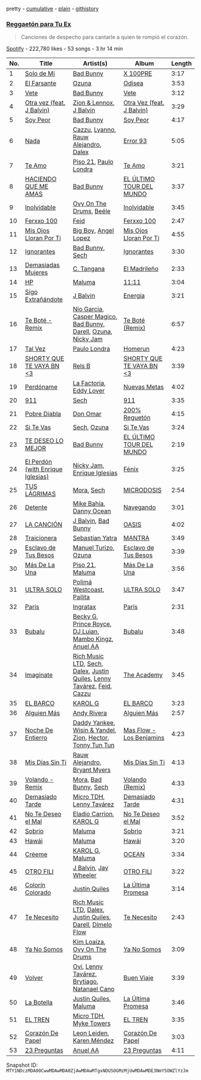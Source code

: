 pretty - [cumulative](/playlists/cumulative/37i9dQZF1DWT3qht9CfnL3.md) - [plain](/playlists/plain/37i9dQZF1DWT3qht9CfnL3) - [githistory](https://github.githistory.xyz/mackorone/spotify-playlist-archive/blob/main/playlists/plain/37i9dQZF1DWT3qht9CfnL3)

### [Reggaetón para Tu Ex](https://open.spotify.com/playlist/37i9dQZF1DWT3qht9CfnL3)

> Canciones de despecho para cantarle a quien te rompió el corazón.

[Spotify](https://open.spotify.com/user/spotify) - 222,780 likes - 53 songs - 3 hr 14 min

| No. | Title | Artist(s) | Album | Length |
|---|---|---|---|---|
| 1 | [Solo de Mi](https://open.spotify.com/track/4uP3pUP18ennmz0tb3GphR) | [Bad Bunny](https://open.spotify.com/artist/4q3ewBCX7sLwd24euuV69X) | [X 100PRE](https://open.spotify.com/album/7CjJb2mikwAWA1V6kewFBF) | 3:17 |
| 2 | [El Farsante](https://open.spotify.com/track/5EId1m4DNwTf3at31w8bPJ) | [Ozuna](https://open.spotify.com/artist/1i8SpTcr7yvPOmcqrbnVXY) | [Odisea](https://open.spotify.com/album/4s05NbwGgw5SO42AdsN5Oo) | 3:53 |
| 3 | [Vete](https://open.spotify.com/track/5DxXgozhkPLgrbKFY91w0c) | [Bad Bunny](https://open.spotify.com/artist/4q3ewBCX7sLwd24euuV69X) | [Vete](https://open.spotify.com/album/3fxzSn0ObgCjLadyR53ohN) | 3:12 |
| 4 | [Otra vez \(feat\. J Balvin\)](https://open.spotify.com/track/7pk3EpFtmsOdj8iUhjmeCM) | [Zion & Lennox](https://open.spotify.com/artist/21451j1KhjAiaYKflxBjr1), [J Balvin](https://open.spotify.com/artist/1vyhD5VmyZ7KMfW5gqLgo5) | [Otra Vez \(feat\. J Balvin\)](https://open.spotify.com/album/5GjKG3Y8OvSVJO55dQTFyD) | 3:29 |
| 5 | [Soy Peor](https://open.spotify.com/track/1JxhrUWZjuI8AOjDJ1JpMN) | [Bad Bunny](https://open.spotify.com/artist/4q3ewBCX7sLwd24euuV69X) | [Soy Peor](https://open.spotify.com/album/7ofZgPzOIVXY4ADCrGUqgF) | 4:17 |
| 6 | [Nada](https://open.spotify.com/track/7DOh0tBGnyMt6C5OO7o8Yq) | [Cazzu](https://open.spotify.com/artist/6w3SkAHYPsQ1bxV7VDlG5y), [Lyanno](https://open.spotify.com/artist/1Ts9of7VPZElwPQnqnDSfW), [Rauw Alejandro](https://open.spotify.com/artist/1mcTU81TzQhprhouKaTkpq), [Dalex](https://open.spotify.com/artist/0KPX4Ucy9dk82uj4GpKesn) | [Error 93](https://open.spotify.com/album/5zbO01D6uIqC2ejQSQEN2O) | 5:05 |
| 7 | [Te Amo](https://open.spotify.com/track/2RVrdr062uLFxXwIxwdXPH) | [Piso 21](https://open.spotify.com/artist/4bw2Am3p9ji3mYsXNXtQcd), [Paulo Londra](https://open.spotify.com/artist/3vQ0GE3mI0dAaxIMYe5g7z) | [Te Amo](https://open.spotify.com/album/0sF2dhoiBLVMvuv6qRIpYI) | 3:21 |
| 8 | [HACIENDO QUE ME AMAS](https://open.spotify.com/track/26QApq0cuO9brJigr0C0W4) | [Bad Bunny](https://open.spotify.com/artist/4q3ewBCX7sLwd24euuV69X) | [EL ÚLTIMO TOUR DEL MUNDO](https://open.spotify.com/album/2d9BCZeAAhiZWPpbX9aPCW) | 3:37 |
| 9 | [Inolvidable](https://open.spotify.com/track/0OTtnwUO8natNWSwdZvXVF) | [Ovy On The Drums](https://open.spotify.com/artist/3m5qlPf2OkihLz3dRYnkPA), [Beéle](https://open.spotify.com/artist/7a0XAaPaK2aDSqa8p3QnC7) | [Inolvidable](https://open.spotify.com/album/3MdsEVhC9AMtDTXB8n2yXI) | 3:45 |
| 10 | [Ferxxo 100](https://open.spotify.com/track/6ipzb1kHhWIxp1tS0vwqPl) | [Feid](https://open.spotify.com/artist/2LRoIwlKmHjgvigdNGBHNo) | [Ferxxo 100](https://open.spotify.com/album/1qI0hQjYttNGAFzXR4Pu3H) | 2:47 |
| 11 | [Mis Ojos Lloran Por Ti](https://open.spotify.com/track/4fFgpzgSkmn3wajioLBPOr) | [Big Boy](https://open.spotify.com/artist/5bVQN1TENxjVjWXNHHpflG), [Angel Lopez](https://open.spotify.com/artist/0w57qOEVTcqs0bLyFJ7Q52) | [Mis Ojos Lloran Por Ti](https://open.spotify.com/album/5o36XrjVl3YdBYqt0p57Gc) | 4:55 |
| 12 | [Ignorantes](https://open.spotify.com/track/3wYRLYuO1M88d8woWUIxct) | [Bad Bunny](https://open.spotify.com/artist/4q3ewBCX7sLwd24euuV69X), [Sech](https://open.spotify.com/artist/77ziqFxp5gaInVrF2lj4ht) | [Ignorantes](https://open.spotify.com/album/7Hw9RJbQPN0gUx4xjgFLhj) | 3:30 |
| 13 | [Demasiadas Mujeres](https://open.spotify.com/track/3GaGWoU1KfVqgl7vnRHP55) | [C\. Tangana](https://open.spotify.com/artist/5TYxZTjIPqKM8K8NuP9woO) | [El Madrileño](https://open.spotify.com/album/52QyC9nSbgtHFXyQRHsXJ9) | 2:33 |
| 14 | [HP](https://open.spotify.com/track/1LIqNVhaIgxXUt2eVoIQJ3) | [Maluma](https://open.spotify.com/artist/1r4hJ1h58CWwUQe3MxPuau) | [11:11](https://open.spotify.com/album/3YIUNL7qFE8NP3X3zaYSND) | 3:04 |
| 15 | [Sigo Extrañándote](https://open.spotify.com/track/6qDF4wWL49CAVbgT7yuHl8) | [J Balvin](https://open.spotify.com/artist/1vyhD5VmyZ7KMfW5gqLgo5) | [Energía](https://open.spotify.com/album/2LYwooMTH1iJeBvWyXXWUf) | 3:21 |
| 16 | [Te Boté \- Remix](https://open.spotify.com/track/3V8UKqhEK5zBkBb6d6ub8i) | [Nio Garcia](https://open.spotify.com/artist/5hdhHgpxyniooUiQVaPxQ0), [Casper Magico](https://open.spotify.com/artist/1fux65HMCBvfJHqlBc4Nno), [Bad Bunny](https://open.spotify.com/artist/4q3ewBCX7sLwd24euuV69X), [Darell](https://open.spotify.com/artist/1TtXnWcUs0FCkaZDPGYHdf), [Ozuna](https://open.spotify.com/artist/1i8SpTcr7yvPOmcqrbnVXY), [Nicky Jam](https://open.spotify.com/artist/1SupJlEpv7RS2tPNRaHViT) | [Te Boté \(Remix\)](https://open.spotify.com/album/42wLKnuGyBLGWwH89lnimL) | 6:57 |
| 17 | [Tal Vez](https://open.spotify.com/track/5jW3rF4URMdK7tO2xjS5EI) | [Paulo Londra](https://open.spotify.com/artist/3vQ0GE3mI0dAaxIMYe5g7z) | [Homerun](https://open.spotify.com/album/0qJkFmVwwNXP6fvSemDZqn) | 4:23 |
| 18 | [SHORTY QUE TE VAYA BN <3](https://open.spotify.com/track/3CQDFLetMMxD5hzAnUk410) | [Rels B](https://open.spotify.com/artist/2IMZYfNi21MGqxopj9fWx8) | [SHORTY QUE TE VAYA BN <3](https://open.spotify.com/album/2TDCpT7xPs96lKz5yxJ3Hs) | 3:39 |
| 19 | [Perdóname](https://open.spotify.com/track/35J2nr0F47saNaZfx2cwxd) | [La Factoria](https://open.spotify.com/artist/4VsbQvC84B8Z3IsBY1HLQy), [Eddy Lover](https://open.spotify.com/artist/7gR53ad9JjCweCv4f9MWEX) | [Nuevas Metas](https://open.spotify.com/album/4AVdN4KTCRC3lVAJrPUJBk) | 4:02 |
| 20 | [911](https://open.spotify.com/track/2TksvaRivgAEj780DgRB73) | [Sech](https://open.spotify.com/artist/77ziqFxp5gaInVrF2lj4ht) | [911](https://open.spotify.com/album/4G5Vks8Uru6hWVdZba0fP1) | 3:35 |
| 21 | [Pobre Diabla](https://open.spotify.com/track/2xunwV1SBN1fwzGWOAjBOa) | [Don Omar](https://open.spotify.com/artist/33ScadVnbm2X8kkUqOkC6Z) | [200% Reguetón](https://open.spotify.com/album/13W4PIaHNMXIB0QBsWtxnl) | 4:15 |
| 22 | [Si Te Vas](https://open.spotify.com/track/6Y4PDQv4XjYjHLeLmvyOt0) | [Sech](https://open.spotify.com/artist/77ziqFxp5gaInVrF2lj4ht), [Ozuna](https://open.spotify.com/artist/1i8SpTcr7yvPOmcqrbnVXY) | [Si Te Vas](https://open.spotify.com/album/2S6p0g6YzG3609Ty45i5Cq) | 3:24 |
| 23 | [TE DESEO LO MEJOR](https://open.spotify.com/track/23XjN1s3DZC8Q9ZwuorYY4) | [Bad Bunny](https://open.spotify.com/artist/4q3ewBCX7sLwd24euuV69X) | [EL ÚLTIMO TOUR DEL MUNDO](https://open.spotify.com/album/2d9BCZeAAhiZWPpbX9aPCW) | 2:19 |
| 24 | [El Perdón \(with Enrique Iglesias\)](https://open.spotify.com/track/7qCAVkHWZkF44OzOUKf8Cr) | [Nicky Jam](https://open.spotify.com/artist/1SupJlEpv7RS2tPNRaHViT), [Enrique Iglesias](https://open.spotify.com/artist/7qG3b048QCHVRO5Pv1T5lw) | [Fénix](https://open.spotify.com/album/2dBgWXp41imu2zBNv9oFxZ) | 3:25 |
| 25 | [TUS LÁGRIMAS](https://open.spotify.com/track/30W8VKHrAZmHzObnwAoc1u) | [Mora](https://open.spotify.com/artist/0Q8NcsJwoCbZOHHW63su5S), [Sech](https://open.spotify.com/artist/77ziqFxp5gaInVrF2lj4ht) | [MICRODOSIS](https://open.spotify.com/album/0QLDQG7Jx78rEUDW03IhHC) | 2:54 |
| 26 | [Detente](https://open.spotify.com/track/0x1k6gSTSxaLxe0F2IThaX) | [Mike Bahía](https://open.spotify.com/artist/1phfTBIocBW3UwqcYjaEN6), [Danny Ocean](https://open.spotify.com/artist/5H1nN1SzW0qNeUEZvuXjAj) | [Navegando](https://open.spotify.com/album/3UbZvsLswQE2L5mBiGlzO0) | 3:01 |
| 27 | [LA CANCIÓN](https://open.spotify.com/track/0fea68AdmYNygeTGI4RC18) | [J Balvin](https://open.spotify.com/artist/1vyhD5VmyZ7KMfW5gqLgo5), [Bad Bunny](https://open.spotify.com/artist/4q3ewBCX7sLwd24euuV69X) | [OASIS](https://open.spotify.com/album/6ylFfzx32ICw4L1A7YWNLN) | 4:02 |
| 28 | [Traicionera](https://open.spotify.com/track/4Ft0391aLVNtCPPseh98lp) | [Sebastian Yatra](https://open.spotify.com/artist/07YUOmWljBTXwIseAUd9TW) | [MANTRA](https://open.spotify.com/album/1l1zcI8iwJg4WCb7jxHtbN) | 3:49 |
| 29 | [Esclavo de Tus Besos](https://open.spotify.com/track/3g4UyIcQwutiG0TfW32GnX) | [Manuel Turizo](https://open.spotify.com/artist/0tmwSHipWxN12fsoLcFU3B), [Ozuna](https://open.spotify.com/artist/1i8SpTcr7yvPOmcqrbnVXY) | [Esclavo de Tus Besos](https://open.spotify.com/album/6NzT9eDEkJvnbL2gLcT6ai) | 3:39 |
| 30 | [Más De La Una](https://open.spotify.com/track/69Y5IZuBvGyzySFt5x7kCq) | [Piso 21](https://open.spotify.com/artist/4bw2Am3p9ji3mYsXNXtQcd), [Maluma](https://open.spotify.com/artist/1r4hJ1h58CWwUQe3MxPuau) | [Más De La Una](https://open.spotify.com/album/0fz7mvsACRDrvT5PYTt4U9) | 3:56 |
| 31 | [ULTRA SOLO](https://open.spotify.com/track/0OTNHGKcqQbk51bOYe462Y) | [Polimá Westcoast](https://open.spotify.com/artist/768O5GliF0bqscyghggrbE), [Pailita](https://open.spotify.com/artist/4yxLYO2imECxGYTTV7RQKb) | [ULTRA SOLO](https://open.spotify.com/album/1HeGenNhHCIMcnFsSlvprd) | 3:47 |
| 32 | [París](https://open.spotify.com/track/4bF2y8rR7GUjrd5LNEvej3) | [Ingratax](https://open.spotify.com/artist/62YF0FglEltB3CnVIjoko8) | [París](https://open.spotify.com/album/6Ktv94u6eUIZBiUiBwOADD) | 2:31 |
| 33 | [Bubalu](https://open.spotify.com/track/7dNwJbsT0sg1le5kVugGJb) | [Becky G](https://open.spotify.com/artist/4obzFoKoKRHIphyHzJ35G3), [Prince Royce](https://open.spotify.com/artist/3MHaV05u0io8fQbZ2XPtlC), [DJ Luian](https://open.spotify.com/artist/64aJYyrXljOodnUG6jvhRD), [Mambo Kingz](https://open.spotify.com/artist/2T1aUibqR2QC2sINIDQOAK), [Anuel AA](https://open.spotify.com/artist/2R21vXR83lH98kGeO99Y66) | [Bubalu](https://open.spotify.com/album/6JEvViJkAj8GjJbTeU5I7q) | 3:48 |
| 34 | [Imaginate](https://open.spotify.com/track/29ShXDWDedEwZkYc8Du08N) | [Rich Music LTD](https://open.spotify.com/artist/2kqUKsTuEj1lPbm6BSn1AU), [Sech](https://open.spotify.com/artist/77ziqFxp5gaInVrF2lj4ht), [Dalex](https://open.spotify.com/artist/0KPX4Ucy9dk82uj4GpKesn), [Justin Quiles](https://open.spotify.com/artist/14zUHaJZo1mnYtn6IBRaRP), [Lenny Tavárez](https://open.spotify.com/artist/1pQWsZQehhS4wavwh7Fnxd), [Feid](https://open.spotify.com/artist/2LRoIwlKmHjgvigdNGBHNo), [Cazzu](https://open.spotify.com/artist/6w3SkAHYPsQ1bxV7VDlG5y) | [The Academy](https://open.spotify.com/album/1faqBAWocW4ZOe0OFjudGw) | 3:45 |
| 35 | [EL BARCO](https://open.spotify.com/track/2IViAyalheAvrT9ErMCABT) | [KAROL G](https://open.spotify.com/artist/790FomKkXshlbRYZFtlgla) | [EL BARCO](https://open.spotify.com/album/3JD64eYO1bJ88EDmGIfVHi) | 3:23 |
| 36 | [Alguien Más](https://open.spotify.com/track/5mROvpdGeu1vSbZhZoay5O) | [Andy Rivera](https://open.spotify.com/artist/7hIqJfRYGBWWT1Qxu6Cpd2) | [Alguien Más](https://open.spotify.com/album/75hoyFZLUqsTxCAq2JpCGG) | 2:57 |
| 37 | [Noche De Entierro](https://open.spotify.com/track/6ksWMnPcHNyNoNf3y1BQCO) | [Daddy Yankee](https://open.spotify.com/artist/4VMYDCV2IEDYJArk749S6m), [Wisin & Yandel](https://open.spotify.com/artist/1wZtkThiXbVNtj6hee6dz9), [Zion](https://open.spotify.com/artist/1pgDilWYDWLoOgGjf1iHNu), [Hector](https://open.spotify.com/artist/46EVasHDUzMdhBXeQ7r0W2), [Tonny Tun Tun](https://open.spotify.com/artist/4a0UP5sUQGKcn2QJnqMT0t) | [Mas Flow \- Los Benjamins](https://open.spotify.com/album/0sMHBG6T20O56Wrtu1pR1f) | 4:23 |
| 38 | [Mis Días Sin Ti](https://open.spotify.com/track/2sS5cCGcwXrSl7hQ8AL3Oc) | [Rauw Alejandro](https://open.spotify.com/artist/1mcTU81TzQhprhouKaTkpq), [Bryant Myers](https://open.spotify.com/artist/6w9ToX5slZ4uIdmD17hJ3c) | [Mis Días Sin Ti](https://open.spotify.com/album/0YFL4nsXKldtzlUKTZVpT5) | 4:13 |
| 39 | [Volando \- Remix](https://open.spotify.com/track/0G2zPzWqVjR68iNPmx2TBe) | [Mora](https://open.spotify.com/artist/0Q8NcsJwoCbZOHHW63su5S), [Bad Bunny](https://open.spotify.com/artist/4q3ewBCX7sLwd24euuV69X), [Sech](https://open.spotify.com/artist/77ziqFxp5gaInVrF2lj4ht) | [Volando \(Remix\)](https://open.spotify.com/album/4MCZWUKxkvdMITh4KapBKX) | 4:33 |
| 40 | [Demasiado Tarde](https://open.spotify.com/track/5KFx45L84KmBINWLh6TEiL) | [Micro TDH](https://open.spotify.com/artist/1aWJsBQa67l72j1VT3D6Ow), [Lenny Tavárez](https://open.spotify.com/artist/1pQWsZQehhS4wavwh7Fnxd) | [Demasiado Tarde](https://open.spotify.com/album/6ZWbDDl3KHIruXOq6rZxGa) | 4:31 |
| 41 | [No Te Deseo el Mal](https://open.spotify.com/track/6O4z17Q6EK35AUOPRbj1mc) | [Eladio Carrion](https://open.spotify.com/artist/5XJDexmWFLWOkjOEjOVX3e), [KAROL G](https://open.spotify.com/artist/790FomKkXshlbRYZFtlgla) | [No Te Deseo el Mal](https://open.spotify.com/album/12dn4bmTRj1oo3JzCkbf2x) | 3:52 |
| 42 | [Sobrio](https://open.spotify.com/track/4HzqWEdAbzcVFDv0pvxV4w) | [Maluma](https://open.spotify.com/artist/1r4hJ1h58CWwUQe3MxPuau) | [Sobrio](https://open.spotify.com/album/0R1Ygba9KBj95maQnUvZm5) | 3:21 |
| 43 | [Hawái](https://open.spotify.com/track/4uoR6qeWeuL4Qeu2qJzkuG) | [Maluma](https://open.spotify.com/artist/1r4hJ1h58CWwUQe3MxPuau) | [Hawái](https://open.spotify.com/album/3GrNH56DyfyEvBAZ3Otptm) | 3:20 |
| 44 | [Créeme](https://open.spotify.com/track/4EKZsrsCKyqr64FBHLc0DU) | [KAROL G](https://open.spotify.com/artist/790FomKkXshlbRYZFtlgla), [Maluma](https://open.spotify.com/artist/1r4hJ1h58CWwUQe3MxPuau) | [OCEAN](https://open.spotify.com/album/4i5b4YWuMtneUSvQPONwzK) | 3:34 |
| 45 | [OTRO FILI](https://open.spotify.com/track/4iDhQFNWG6uHWi7LOKhmkP) | [J Balvin](https://open.spotify.com/artist/1vyhD5VmyZ7KMfW5gqLgo5), [Jay Wheeler](https://open.spotify.com/artist/2cPqdH7XMvwaBJEVjheH8g) | [OTRO FILI](https://open.spotify.com/album/5o6DNQH8TFROqbcvnikXkj) | 3:22 |
| 46 | [Colorín Colorado](https://open.spotify.com/track/2YZDh5CecWx0qlFiTvqVQ9) | [Justin Quiles](https://open.spotify.com/artist/14zUHaJZo1mnYtn6IBRaRP) | [La Última Promesa](https://open.spotify.com/album/4AHHM76jyqUiC1HRd37ZQQ) | 3:14 |
| 47 | [Te Necesito](https://open.spotify.com/track/1qym5o53zYbVzQfi8Z64eO) | [Rich Music LTD](https://open.spotify.com/artist/2kqUKsTuEj1lPbm6BSn1AU), [Dalex](https://open.spotify.com/artist/0KPX4Ucy9dk82uj4GpKesn), [Justin Quiles](https://open.spotify.com/artist/14zUHaJZo1mnYtn6IBRaRP), [Darell](https://open.spotify.com/artist/1TtXnWcUs0FCkaZDPGYHdf), [Dímelo Flow](https://open.spotify.com/artist/3fZk3Gm5dN5v5yfYMQ04Bx) | [Te Necesito](https://open.spotify.com/album/2AK9BzB9vpUYJelImHLMZW) | 2:43 |
| 48 | [Ya No Somos](https://open.spotify.com/track/7s6yrTbRWxKo9z42M3OP17) | [Kim Loaiza](https://open.spotify.com/artist/1QivQCLVipV61DiQiyV14A), [Ovy On The Drums](https://open.spotify.com/artist/3m5qlPf2OkihLz3dRYnkPA) | [Ya No Somos](https://open.spotify.com/album/5CGjusSMsLJwCCe0rn2cv8) | 3:09 |
| 49 | [Volver](https://open.spotify.com/track/6NwhP3tDNnqK5Zx9CJJHqs) | [Ovi](https://open.spotify.com/artist/4o0NtnL2m0lzZmEdRas1qv), [Lenny Tavárez](https://open.spotify.com/artist/1pQWsZQehhS4wavwh7Fnxd), [Brytiago](https://open.spotify.com/artist/00XhexlJEXQstHimpZN910), [Natanael Cano](https://open.spotify.com/artist/0elWFr7TW8piilVRYJUe4P) | [Buen Viaje](https://open.spotify.com/album/5VeCe0dQWJgeQ2zQG1K58m) | 3:39 |
| 50 | [La Botella](https://open.spotify.com/track/6GPBXtnSepHovJi1uD1Ggj) | [Justin Quiles](https://open.spotify.com/artist/14zUHaJZo1mnYtn6IBRaRP), [Maluma](https://open.spotify.com/artist/1r4hJ1h58CWwUQe3MxPuau) | [La Última Promesa](https://open.spotify.com/album/4AHHM76jyqUiC1HRd37ZQQ) | 3:46 |
| 51 | [EL TREN](https://open.spotify.com/track/2E5AxSvxrnRsaExLe1aaXI) | [Micro TDH](https://open.spotify.com/artist/1aWJsBQa67l72j1VT3D6Ow), [Myke Towers](https://open.spotify.com/artist/7iK8PXO48WeuP03g8YR51W) | [EL TREN](https://open.spotify.com/album/4awGSTShdK0MrxjbuFHnEY) | 3:35 |
| 52 | [Corazón De Papel](https://open.spotify.com/track/0SV8KSbfTfhYp6vCRrF7uE) | [Leon Leiden](https://open.spotify.com/artist/1h3ucVy2E3Feh5LGO7agfW), [Karen Méndez](https://open.spotify.com/artist/0txXDZCdXBzha20sgN1GRk) | [Corazón De Papel](https://open.spotify.com/album/1IRVC1cDRm5if9zYBbRSRu) | 3:03 |
| 53 | [23 Preguntas](https://open.spotify.com/track/5ANkjNH7elrxzggidjnH9v) | [Anuel AA](https://open.spotify.com/artist/2R21vXR83lH98kGeO99Y66) | [23 Preguntas](https://open.spotify.com/album/0iLhDl4hlkoBXLtsfhUg56) | 4:11 |

Snapshot ID: `MTY1NDczMDA0OCwwMDAwMDA0ZjAwMDAwMTgxNDU5OGMzMjUwMDAwMDE3NmY5OWZlYzJm`
